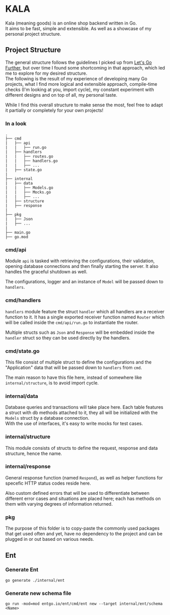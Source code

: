 # KALA

Kala (meaning goods) is an online shop backend written in Go.  
It aims to be fast, simple and extensible. As well as a showcase of my personal project structure.

## Project Structure

The general structure follows the guidelines I picked up
from [Let's Go Further](https://lets-go-further.alexedwards.net/),
but over time I found some shortcoming in that approach, which led me to explore for my desired structure.  
The following is the result of my experience of developing many Go projects, what I find more logical and extensible
approach,
compile-time checks (I'm looking at you, import cycle), my constant experiment with different designs and on top of all,
my personal taste.

While I find this overall structure to make sense the most, feel free to adapt it partially or completely for your own
projects!

### In a look

```
.
├── cmd
|   ├── api
|   |   ├── run.go
|   ├── handlers
|   |   ├── routes.go
|   |   ├── handlers.go
|   |   ├── ...
|   ├── state.go
|
├── internal
|   ├── data
|   |   ├── Models.go
|   |   ├── Mocks.go
|   |   ├── ...
|   ├── structure
|   ├── response
|
├── pkg
|   ├── Json
|   ├── ...
|
├── main.go
├── go.mod
```

### cmd/api

Module `api` is tasked with retrieving the configurations, their validation, opening database connections and then
finally
starting the server. It also handles the graceful shutdown as well.

The configurations, logger and an instance of `Model` will be passed down to `handlers`.

### cmd/handlers

`handlers` module feature the struct `handler` which all handlers are a receiver function to it. It has a single
exported receiver function named `Router` which will be called inside the `cmd/api/run.go` to instantiate the router.

Multiple structs such as `Json` and `Response` will be embedded inside the `handler` struct so they can be used directly
by the handlers.

### cmd/state.go

This file consist of multiple struct to define the configurations and the "Application" data that will be passed down
to `handlers` from `cmd`.

The main reason to have this file here, instead of somewhere like `internal/structure`, is to avoid import cycle.

### internal/data

Database queries and transactions will take place here. Each table features a struct with db methods attached to it,
they all will be initialized with the `Models` struct by a database connection.  
With the use of interfaces, it's easy to write mocks for test cases.

### internal/structure

This module consists of structs to define the request, response and data structure, hence the name.

### internal/response

General response function (named `Respond`), as well as helper functions for specefic HTTP status codes reside here.

Also custom defined errors that will be used to differentiate between different error cases and
situations are placed here; each has methods on them with varying degrees of information returned.

### pkg

The purpose of this folder is to copy-paste the commonly used packages that get used often and yet, have no dependency
to the project and can be plugged in or out based on various needs.

## Ent

### Generate Ent

```shell
go generate ./internal/ent
```

### Generate new schema file

```shell
go run -mod=mod entgo.io/ent/cmd/ent new --target internal/ent/schema <Name>
```
